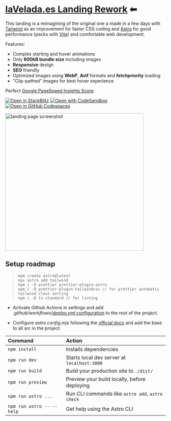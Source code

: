 # [laVelada.es Landing Rework](https://ferranjs.github.io/astro-tailwind-landing-1/) ⬅

This landing is a reimagining of the original one a made in a few days with [Tailwind](https://tailwindcss.com/) as an improvement for faster CSS coding and [Astro](https://astro.build/) for good performance (packs with [Vite](https://vitejs.dev/)) and comfortable web development.

Features:

- Complex starting and hover animations
- Only **800kB bundle size** including images
- **Responsive** design
- **SEO** friendly
- Optimized images using **WebP**, **Avif** formats and **fetchpriority** loading
- "Clip-pathed" images for best hover experience

Perfect [Google PageSpeed Insights Score](https://pagespeed.web.dev/analysis/https-ferranjs-github-io-astro-tailwind-landing-1/k34j9xr5ds?form_factor=desktop)

[![Open in StackBlitz](https://developer.stackblitz.com/img/open_in_stackblitz.svg)](https://stackblitz.com/github/ferranJS/astro-tailwind-landing-1)
[![Open with CodeSandbox](https://assets.codesandbox.io/github/button-edit-lime.svg)](https://codesandbox.io/p/sandbox/github/ferranJS/astro-tailwind-landing-1)
[![Open in GitHub Codespaces](https://github.com/codespaces/badge.svg)](https://codespaces.new/ferranJS/astro-tailwind-landing-1?devcontainer_path=.devcontainer/basics/devcontainer.json)

<img src="https://github.com/ferranJS/astro-tailwind-landing-1/blob/main/public/landing-screenshot.gif" height="434px" alt="landing page screenshot">

## Setup roadmap

>     npm create astro@latest
>     npx astro add tailwind
>     npm i -D prettier prettier-plugin-astro
>     npm i -D prettier-plugin-tailwindcss // for prettier automatic tailwind class sorting
>     npm i -D ts-standard // for linting

- Activate Github Actions in settings and add _.github/workflows/_[_deploy.yml_ configuration](https://github.com/ferranJS/astro-tailwind-landing-1/blob/main/.github/workflows/deploy.yml) to the root of the project.

- Configure _astro.config.mjs_ following the [official docs](https://docs.astro.build/en/guides/deploy/github/) and add the base to all src in the project.

| Command                   | Action                                           |
| :------------------------ | :----------------------------------------------- |
| `npm install`             | Installs dependencies                            |
| `npm run dev`             | Starts local dev server at `localhost:3000`      |
| `npm run build`           | Build your production site to `./dist/`          |
| `npm run preview`         | Preview your build locally, before deploying     |
| `npm run astro ...`       | Run CLI commands like `astro add`, `astro check` |
| `npm run astro -- --help` | Get help using the Astro CLI                     |
